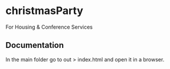 # christmasParty
For Housing &amp; Conference Services

## Documentation
In the main folder go to out > index.html and open it in a browser.
